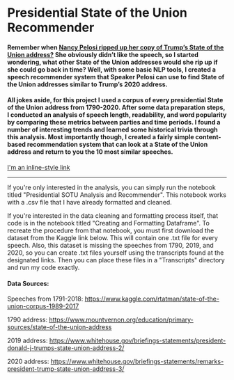 # Presidential State of the Union Recommender

#### Remember when [Nancy Pelosi ripped up her copy of Trump’s State of the Union address?](https://www.youtube.com/watch?v=LPlvYeEfceU) She obviously didn’t like the speech, so I started wondering, what other State of the Union addresses would she rip up if she could go back in time? Well, with some basic NLP tools, I created a speech recommender system that Speaker Pelosi can use to find State of the Union addresses similar to Trump’s 2020 address. 

#### All jokes aside, for this project I used a corpus of every presidential State of the Union address from 1790-2020. After some data preparation steps, I conducted an analysis of speech length, readability, and word popularity by comparing these metrics between parties and time periods. I found a number of interesting trends and learned some historical trivia through this analysis. Most importantly though, I created a fairly simple content-based recommendation system that can look at a State of the Union address and return to you the 10 most similar speeches.

[I'm an inline-style link](https://www.google.com)

-----------

If you're only interested in the analysis, you can simply run the notebook titled "Presidential SOTU Analysis and Recommender". This notebook works with a .csv file that I have already formatted and cleaned.

If you're interested in the data cleaning and formatting process itself, that code is in the notebook titled "Creating and Formatting Dataframe". To recreate the procedure from that notebook, you must first download the dataset from the Kaggle link below. This will contain one .txt file for every speech. Also, this dataset is missing the speeches from 1790, 2019, and 2020, so you can create .txt files yourself using the transcripts found at the designated links. Then you can place these files in a "Transcripts" directory and run my code exactly.


#### Data Sources:

Speeches from 1791-2018: https://www.kaggle.com/rtatman/state-of-the-union-corpus-1989-2017

1790 address: https://www.mountvernon.org/education/primary-sources/state-of-the-union-address

2019 address: https://www.whitehouse.gov/briefings-statements/president-donald-j-trumps-state-union-address-2/

2020 address: https://www.whitehouse.gov/briefings-statements/remarks-president-trump-state-union-address-3/

